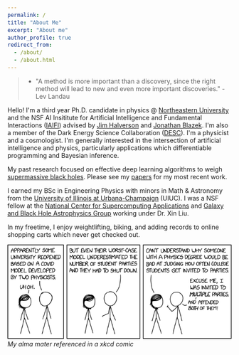 ```yaml
---
permalink: /
title: "About Me"
excerpt: "About me"
author_profile: true
redirect_from:
  - /about/
  - /about.html
---
```

> * "A method is more important than a discovery, since the right method will lead to new and even more important discoveries." - Lev Landau

Hello! I'm a third year Ph.D. candidate in physics @ [Northeastern University](https://www.northeastern.edu) and the NSF AI Insititute for Artificial Intelligence and Fundamental Interactions ([IAIFI](https://iaifi.org)) advised by [Jim Halverson](http://www.jhhalverson.com) and [Jonathan Blazek](https://cos.northeastern.edu/people/jonathan-blazek/). I'm also a member of the Dark Energy Science Collaboration ([DESC](https://lsstdesc.org)). I'm a physicist and a cosmologist. I'm generally interested in the intersection of artificial intelligence and physics, particularly applications which differentiable programming and Bayesian inference.

My past research focused on effective deep learning algorithms to weigh [supermassive black holes](https://www.youtube.com/watch?v=Xsp3_a-PMTw). Please see my [papers](https://snehjp2.github.io/publications/) for my most recent work.

I earned my BSc in Engineering Physics with minors in Math & Astronomy from the [University of Illinois at Urbana-Champaign](https://illinois.edu) (UIUC). I was a NSF fellow at the [National Center for Supercomputing Applications](http://www.ncsa.illinois.edu) and [Galaxy and Black Hole Astrophysics Group](https://publish.illinois.edu/liu-group/) working under Dr. Xin Liu.

In my freetime, I enjoy weightlifting, biking, and adding records to online shopping carts which never get checked out.

![UIUC Covid predictions](/files/university_covid_model.png)
\
*My alma mater referenced in a xkcd comic*
